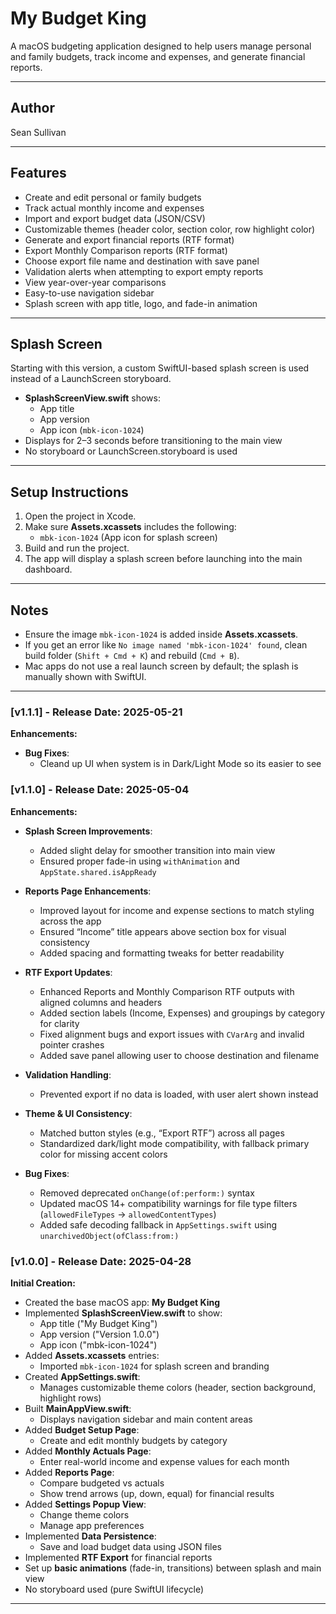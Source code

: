 # My Budget King

A macOS budgeting application designed to help users manage personal and family budgets, track income and expenses, and generate financial reports.

---

## Author

Sean Sullivan

---

## Features

- Create and edit personal or family budgets
- Track actual monthly income and expenses
- Import and export budget data (JSON/CSV)
- Customizable themes (header color, section color, row highlight color)
- Generate and export financial reports (RTF format)
- Export Monthly Comparison reports (RTF format)
- Choose export file name and destination with save panel
- Validation alerts when attempting to export empty reports
- View year-over-year comparisons
- Easy-to-use navigation sidebar
- Splash screen with app title, logo, and fade-in animation

---

## Splash Screen

Starting with this version, a custom SwiftUI-based splash screen is used instead of a LaunchScreen storyboard.

- **SplashScreenView.swift** shows:
  - App title
  - App version
  - App icon (`mbk-icon-1024`)
- Displays for 2–3 seconds before transitioning to the main view
- No storyboard or LaunchScreen.storyboard is used

---

## Setup Instructions

1. Open the project in Xcode.
2. Make sure **Assets.xcassets** includes the following:
   - `mbk-icon-1024` (App icon for splash screen)
3. Build and run the project.
4. The app will display a splash screen before launching into the main dashboard.

---

## Notes

- Ensure the image `mbk-icon-1024` is added inside **Assets.xcassets**.
- If you get an error like `No image named 'mbk-icon-1024' found`, clean build folder (`Shift + Cmd + K`) and rebuild (`Cmd + B`).
- Mac apps do not use a real launch screen by default; the splash is manually shown with SwiftUI.

---

### [v1.1.1] - Release Date: 2025-05-21

**Enhancements:**

- **Bug Fixes**:
  - Cleand up UI when system is in Dark/Light Mode so its easier to see

### [v1.1.0] - Release Date: 2025-05-04

**Enhancements:**

- **Splash Screen Improvements**:
  - Added slight delay for smoother transition into main view
  - Ensured proper fade-in using `withAnimation` and `AppState.shared.isAppReady`

- **Reports Page Enhancements**:
  - Improved layout for income and expense sections to match styling across the app
  - Ensured “Income” title appears above section box for visual consistency
  - Added spacing and formatting tweaks for better readability

- **RTF Export Updates**:
  - Enhanced Reports and Monthly Comparison RTF outputs with aligned columns and headers
  - Added section labels (Income, Expenses) and groupings by category for clarity
  - Fixed alignment bugs and export issues with `CVarArg` and invalid pointer crashes
  - Added save panel allowing user to choose destination and filename

- **Validation Handling**:
  - Prevented export if no data is loaded, with user alert shown instead

- **Theme & UI Consistency**:
  - Matched button styles (e.g., “Export RTF”) across all pages
  - Standardized dark/light mode compatibility, with fallback primary color for missing accent colors

- **Bug Fixes**:
  - Removed deprecated `onChange(of:perform:)` syntax
  - Updated macOS 14+ compatibility warnings for file type filters (`allowedFileTypes` → `allowedContentTypes`)
  - Added safe decoding fallback in `AppSettings.swift` using `unarchivedObject(ofClass:from:)`

### [v1.0.0] - Release Date: 2025-04-28

**Initial Creation:**

- Created the base macOS app: **My Budget King**
- Implemented **SplashScreenView.swift** to show:
  - App title ("My Budget King")
  - App version ("Version 1.0.0")
  - App icon ("mbk-icon-1024")
- Added **Assets.xcassets** entries:
  - Imported `mbk-icon-1024` for splash screen and branding
- Created **AppSettings.swift**:
  - Manages customizable theme colors (header, section background, highlight rows)
- Built **MainAppView.swift**:
  - Displays navigation sidebar and main content areas
- Added **Budget Setup Page**:
  - Create and edit monthly budgets by category
- Added **Monthly Actuals Page**:
  - Enter real-world income and expense values for each month
- Added **Reports Page**:
  - Compare budgeted vs actuals
  - Show trend arrows (up, down, equal) for financial results
- Added **Settings Popup View**:
  - Change theme colors
  - Manage app preferences
- Implemented **Data Persistence**:
  - Save and load budget data using JSON files
- Implemented **RTF Export** for financial reports
- Set up **basic animations** (fade-in, transitions) between splash and main view
- No storyboard used (pure SwiftUI lifecycle)

---
